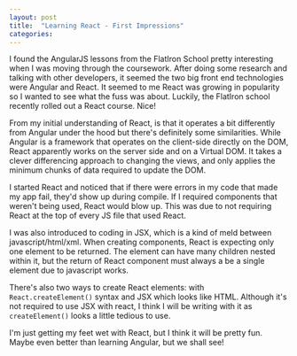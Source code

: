 ```yaml
---
layout: post
title:  "Learning React - First Impressions"
categories:
---
```

I found the AngularJS lessons from the FlatIron School pretty interesting when I was moving through the coursework. After doing some research and talking with other developers, it seemed the two big front end technologies were Angular and React. It seemed to me React was growing in popularity so I wanted to see what the fuss was about. Luckily, the FlatIron school recently rolled out a React course. Nice!

From my initial understanding of React, is that it operates a bit differently from Angular under the hood but there's definitely some similarities. While Angular is a framework that operates on the client-side directly on the DOM, React apparently works on the server side and on a Virtual DOM. It takes a clever differencing approach to changing the views, and only applies the minimum chunks of data required to update the DOM.

I started React and noticed that if there were errors in my code that made my app fail, they'd show up during compile. If I required components that weren't being used, React would blow up. This was due to not requiring React at the top of every JS file that used React.

I was also introduced to coding in JSX, which is a kind of meld between javascript/html/xml. When creating components, React is expecting only one element to be returned. The element can have many children nested within it, but the return of React component must always a be a single element due to javascript works.

There's also two ways to create React elements: with `React.createElement()` syntax and JSX which looks like HTML. Although it's not required to use JSX with react, I think I will be writing with it as `createElement()` looks a little tedious to use.

I'm just getting my feet wet with React, but I think it will be pretty fun. Maybe even better than learning Angular, but we shall see!

